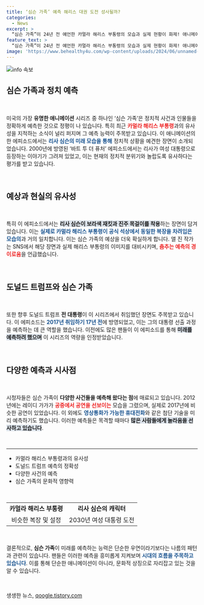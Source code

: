 ```yaml
---
title: ‘심슨 가족’ 예측 해리스 대권 도전 성사될까?
categories:
  - News
excerpt: >
  “심슨 가족”이 24년 전 예언한 카멀라 해리스 부통령의 모습과 실제 현황이 화제! 애니메이션의 예측 능력에 다시 한 번 놀란 사람들은 ‘현대판 노스트라다무스’라며 복권 번호를 물어보는 이들도. 과거에 이어 정치와 사회를 예찰하는 이들의 주목을 끌고 있습니다.
feature_text: >
  “심슨 가족”이 24년 전 예언한 카멀라 해리스 부통령의 모습과 실제 현황이 화제! 애니메이션의 예측 능력에 다시 한 번 놀란 사람들은 ‘현대판 노스트라다무스’라며 복권 번호를 물어보는 이들도. 과거에 이어 정치와 사회를 예찰하는 이들의 주목을 끌고 있습니다.
image: 'https://www.behealthy4u.com/wp-content/uploads/2024/06/unnamed-file.png'
---
```


<p><img src="https://www.behealthy4u.com/wp-content/uploads/2024/06/unnamed-file.png" alt="info 속보" /></p>

<h2 data-ke-size="size26">심슨 가족과 정치 예측</h2>

<p data-ke-size="size16">&nbsp;</p>

<p data-ke-size="size16">미국의 가장 <b>유명한 애니메이션</b> 시리즈 중 하나인 ‘심슨 가족’은 정치적 사건과 인물들을 정확하게 예측한 것으로 정평이 나 있습니다. 특히 최근 <b><span style="color: #ee2323;">카멀라 해리스 부통령</span></b>과의 유사성을 지적하는 소식이 널리 퍼지며 그 예측 능력이 주목받고 있습니다. 이 애니메이션의 한 에피소드에서는 <b><span style="color: #1a5490;">리사 심슨의 미래 모습을 통해</span></b> 정치적 상황을 예견한 장면이 소개되었습니다. 2000년에 방영된 ‘바트 투 더 퓨처’ 에피소드에서는 리사가 여성 대통령으로 등장하는 이야기가 그려져 있었고, 이는 현재의 정치적 분위기와 놀랍도록 유사하다는 평가를 받고 있습니다.</p>

<p data-ke-size="size16">&nbsp;</p>

<h2 data-ke-size="size26">예상과 현실의 유사성</h2>

<p data-ke-size="size16">&nbsp;</p>

<p data-ke-size="size16">특히 이 에피소드에서는 <b><span style="background-color: #21538527;">리사 심슨이 보라색 재킷과 진주 목걸이를 착용</span></b>하는 장면이 담겨 있습니다. 이는 <b><span style="color: #1a5490;">실제로 카멀라 해리스 부통령이 공식 석상에서 동일한 복장을 차려입은 모습의</span></b>과 거의 일치합니다. 이는 심슨 가족의 예상을 더욱 확실하게 합니다. 앨 진 작가는 SNS에서 해당 장면과 실제 해리스 부통령의 이미지를 대비시키며, <b><span style="color: #ee2323;">춤추는 예측의 경이로움</span></b>을 언급했습니다.</p>

<p data-ke-size="size16">&nbsp;</p>

<h2 data-ke-size="size26">도널드 트럼프와 심슨 가족</h2>

<p data-ke-size="size16">&nbsp;</p>

<p data-ke-size="size16">또한 향후 도널드 트럼프 <b>전 대통령</b>이 이 시리즈에서 취임했던 장면도 주목받고 있습니다. 이 에피소드는 <b><span style="color: #1a5490;">2017년 취임하기 17년 전</span></b>에 방영되었고, 이는 그의 대통령 선출 과정을 예측하는 데 큰 역할을 했습니다. 이전에도 많은 팬들이 이 에피소드를 통해 <b><span style="background-color: #21538527;">미래를 예측하려 했으며</span></b> 이 시리즈의 역량을 인정받았습니다.</p>

<p data-ke-size="size16">&nbsp;</p>

<h2 data-ke-size="size26">다양한 예측과 시사점</h2>

<p data-ke-size="size16">&nbsp;</p>

<p data-ke-size="size16">시청자들은 심슨 가족이 <b>다양한 사건들을 예측해 왔다는 점</b>에 매료되고 있습니다. 2012년에는 레이디 가가가 <b><span style="color: #ee2323;">공중에서 공연을 선보이는</span></b> 모습을 그렸으며, 실제로 2017년에 비슷한 공연이 있었습니다. 이 외에도 <b><span style="color: #1a5490;">영상통화가 가능한 휴대전화</span></b>와 같은 첨단 기술을 미리 예측하기도 했습니다. 이러한 예측들은 목격할 때마다 <b><span style="background-color: #21538527;">많은 사람들에게 놀라움을 선사하고 있습니다</span></b>.</p>

<p data-ke-size="size16">&nbsp;</p>

<hr />

<ul>
<li>카멀라 해리스 부통령과의 유사성</li>
<li>도널드 트럼프 예측의 정확성</li>
<li>다양한 사건의 예측</li>
<li>심슨 가족의 문화적 영향력</li>
</ul>

<p data-ke-size="size16">&nbsp;</p>

<table>
<tr>
<td style="text-align: center; height: 17px;"><b>카멀라 해리스 부통령</b></td>
<td style="text-align: center; height: 17px;"><b>리사 심슨의 캐릭터</b></td>
</tr>
<tr>
<td style="text-align: center; height: 17px;">비슷한 복장 및 설정</td>
<td style="text-align: center; height: 17px;">2030년 여성 대통령 도전</td>
</tr>
</table>

<p data-ke-size="size16">&nbsp;</p>

<p data-ke-size="size16">결론적으로, <b>심슨 가족</b>이 미래를 예측하는 능력은 단순한 우연이라기보다는 나름의 패턴과 관련이 있습니다. 팬들은 이러한 예측을 흥미롭게 지켜보며 <b><span style="color: #1a5490;">시대의 흐름을 주목하고 있습니다</span></b>. 이를 통해 단순한 애니메이션이 아니라, 문화적 상징으로 자리잡고 있는 것을 알 수 있습니다.</p>

<p data-ke-size="size16">&nbsp;</p>
생생한 뉴스, <a href="https://qoogle.tistory.com" rel="dofollow">qoogle.tistory.com</a>


